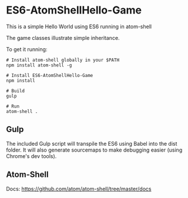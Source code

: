 # ES6-AtomShellHello-Game

This is a simple Hello World using ES6 running in atom-shell

The game classes illustrate simple inheritance.

To get it running:

```
# Install atom-shell globally in your $PATH
npm install atom-shell -g

# Install ES6-AtomShellHello-Game
npm install

# Build
gulp

# Run
atom-shell .
```

## Gulp
The included Gulp script will transpile the ES6 using Babel into the dist folder. It will also generate sourcemaps to make debugging easier (using Chrome's dev tools).

## Atom-Shell
Docs: https://github.com/atom/atom-shell/tree/master/docs
